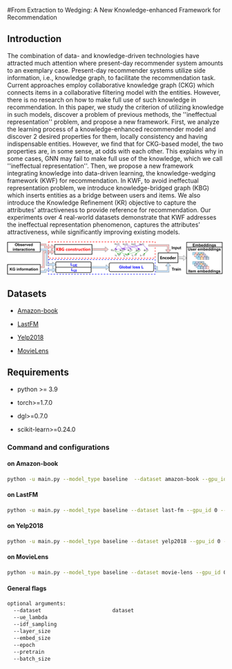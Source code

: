 #From Extraction to Wedging: A New Knowledge-enhanced Framework for Recommendation
<!--#### -->
## Introduction

The combination of data- and knowledge-driven technologies have attracted much attention where present-day recommender system amounts to an exemplary case. 
Present-day recommender systems utilize side information, i.e., knowledge graph, to  facilitate the recommendation task. 
Current approaches employ collaborative knowledge graph (CKG) which connects items in a collaborative filtering model with the entities. 
However, there is no research on how to make full use of such knowledge in recommendation. 
In this paper, we study the criterion of utilizing knowledge in such models, discover a problem of previous methods, 
the ''ineffectual representation'' problem, and propose a new framework. 
First, we analyze the learning process of a knowledge-enhanced recommender model and discover $2$ desired properties for them, 
locally consistency and having indispensable entities. 
However, we find that for CKG-based model, the two properties are, in some sense, at odds with each other. 
This explains why in some cases, GNN may fail to make full use of the knowledge, which we call ''ineffectual representation''. 
Then, we propose a new framework integrating knowledge into data-driven learning, the knowledge-wedging framework (KWF) for recommendation. 
In KWF, to avoid ineffectual representation problem, 
we introduce  knowledge-bridged graph (KBG) which inserts entities as a bridge between users and items. 
We also introduce the Knowledge Refinement (KR) objective to capture the attributes’ attractiveness to provide reference for recommendation. 
Our experiments over $4$ real-world datasets demonstrate that KWF addresses the ineffectual representation phenomenon, 
captures the attributes’ attractiveness, while significantly improving existing models.

![image](Images/KWF.png "The structure of Knowledge-wedging Frame work")
## Datasets

* [Amazon-book](http://jmcauley.ucsd.edu/data/amazon)

* [LastFM](https://grouplens.org/datasets/)

* [Yelp2018](https://www.yelp.com/dataset/challenge)

* [MovieLens](https://grouplens.org/datasets/movielens/)

## Requirements

* python >= 3.9

* torch>=1.7.0

* dgl>=0.7.0

* scikit-learn>=0.24.0






### Command and configurations

#### on Amazon-book
```bash
python -u main.py --model_type baseline  --dataset amazon-book --gpu_id 0 --ue_lambda 0.1 --idf_sampling 1 --layer_size [64,32,16] --embed_size 64 --lr 0.0001 --epoch 3000 --verbose 1 --save_flag 1 --pretrain -1 --batch_size 8192 --sprate 1
```
#### on LastFM
```bash
python -u main.py --model_type baseline --dataset last-fm --gpu_id 0 --ue_lambda 0.1 --idf_sampling 1 --layer_size [64,32,16] --embed_size 64 --lr 0.0001 --epoch 3000 --verbose 1 --save_flag 1 --pretrain -1 --batch_size 8192 --sprate 1
```
#### on Yelp2018
```bash
python -u main.py --model_type baseline --dataset yelp2018 --gpu_id 0 --ue_lambda 0.1 --idf_sampling 1 --layer_size [64,32,16] --embed_size 64 --lr 0.0001 --epoch 3000 --verbose 1 --save_flag 1 --pretrain -1 --batch_size 8192 --sprate 1
```
#### on MovieLens
```bash
python -u main.py --model_type baseline --dataset movie-lens --gpu_id 0 --ue_lambda 0.4 --idf_sampling 1 --layer_size [64,32,16] --embed_size 64 --lr 0.0001 --epoch 3000 --verbose 1 --save_flag 1 --pretrain -1 --batch_size 8192 --sprate 1
```
#### General flags

```{txt}
optional arguments:
  --dataset                       dataset
  --ue_lambda                                 
  --idf_sampling
  --layer_size
  --embed_size
  --epoch
  --pretrain
  --batch_size
```
